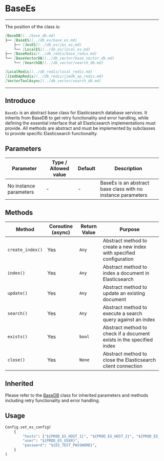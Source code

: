 # BaseEs
---
The position of the class is:

```markdown
[BaseDB](../base_db.md)
├── [BaseES](../db_es/base_es.md)
    ├── [JesES](../db_es/jes_es.md)
    └── [LocalES](../db_es/local_es.md)
├── [BaseRedis](../db_redis/base_redis.md)
└── [BaseVectorDB](../db_vector/base_vector_db.md)
    └── [VearchDB](../db_vector/vearch_db.md)

[LocalRedis](../db_redis/local_redis.md)
[JimdbApRedis](../db_redis/jimdb_ap_redis.md)
[VectorToolAsync](../db_vector/vearch_db.md)
```

---

## Introduce

`BaseEs` is an abstract base class for Elasticsearch database services. It inherits from BaseDB to get retry functionality and error handling, while defining the essential interface that all Elasticsearch implementations must provide. All methods are abstract and must be implemented by subclasses to provide specific Elasticsearch functionality.

## Parameters

| Parameter | Type / Allowed value | Default | Description |
| --------- | -------------------- | ------- | ----------- |
| No instance parameters | - | - | BaseEs is an abstract base class with no instance parameters |

## Methods

| Method | Coroutine (async) | Return Value | Purpose |
| ------ | ----------------- | ------------ | ------- |
| `create_index()` | Yes | `Any` | Abstract method to create a new index with specified configuration |
| `index()` | Yes | `Any` | Abstract method to index a document in Elasticsearch |
| `update()` | Yes | `Any` | Abstract method to update an existing document |
| `search()` | Yes | `Any` | Abstract method to execute a search query against an index |
| `exists()` | Yes | `bool` | Abstract method to check if a document exists in the specified index |
| `close()` | Yes | `None` | Abstract method to close the Elasticsearch client connection |

## Inherited

Please refer to the [BaseDB](../base_db.md) class for inherited parameters and methods including retry functionality and error handling.

## Usage

```python
Config.set_es_config( 
    {
        "hosts": ["${PROD_ES_HOST_1}", "${PROD_ES_HOST_2}", "${PROD_ES_HOST_3}"],
        "user": "${PROD_ES_USER}",
        "password": "${ES_TEST_PASSWORD}",
    }
)
```